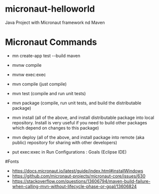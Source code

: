 # micronaut-helloworld
Java Project with Micronaut framework nd Maven

# Micronaut Commands
* mn create-app test --build maven
* mvnw compile
* mvnw exec:exec

* mvn compile (just compile)
* mvn test (compile and run unit tests)
* mvn package (compile, run unit tests, and build the distributable package)
* mvn install (all of the above, and install distributable package into local repository.
     Install is very useful if you need to build other packages which depend on changes
     to this package)
* mvn deploy (all of the above, and install package into remote (aka public) repository
     for sharing with other developers)
* put exec:exec in Run Configurations : Goals (Eclipse IDE)



#Fonts
* https://docs.micronaut.io/latest/guide/index.html#installWindows
* https://github.com/micronaut-projects/micronaut-core/issues/630
* https://stackoverflow.com/questions/13606794/maven-build-failure-when-calling-mvn-without-lifecycle-phase-or-goal/13606824
